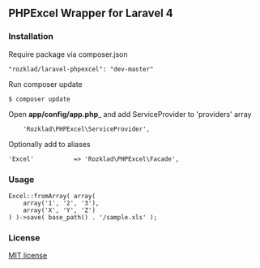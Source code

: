 ## PHPExcel Wrapper for Laravel 4

### Installation

Require package via composer.json

	"rozklad/laravel-phpexcel": "dev-master"

Run composer update
	
	$ composer update

Open __app/config/app.php___ and add ServiceProvider to 'providers' array

		'Rozklad\PHPExcel\ServiceProvider',

Optionally add to aliases

	'Excel'           => 'Rozklad\PHPExcel\Facade',

### Usage

	Excel::fromArray( array(
		array('1', '2', '3'),
		array('X', 'Y', 'Z')
	) )->save( base_path() . '/sample.xls' );

### License

[MIT license](http://opensource.org/licenses/MIT)

